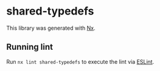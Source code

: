 # shared-typedefs

This library was generated with [Nx](https://nx.dev).

## Running lint

Run `nx lint shared-typedefs` to execute the lint via [ESLint](https://eslint.org/).
